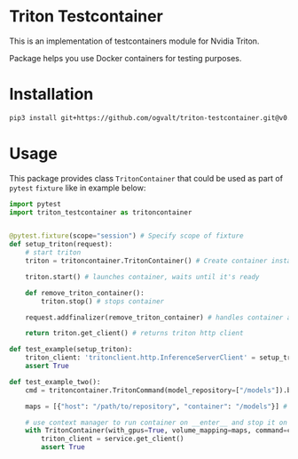 # Triton Testcontainer

This is an implementation of testcontainers module for Nvidia Triton.

Package helps you use Docker containers for testing purposes.

# Installation

```bash
pip3 install git+https://github.com/ogvalt/triton-testcontainer.git@v0.4.0
```

# Usage

This package provides class `TritonContainer` that could be used as part of `pytest` `fixture` like in example below:

```python
import pytest
import triton_testcontainer as tritoncontainer


@pytest.fixture(scope="session") # Specify scope of fixture
def setup_triton(request):
    # start triton
    triton = tritoncontainer.TritonContainer() # Create container instance

    triton.start() # launches container, waits until it's ready

    def remove_triton_container(): 
        triton.stop() # stops container

    request.addfinalizer(remove_triton_container) # handles container at the end of testing session

    return triton.get_client() # returns triton http client 

def test_example(setup_triton):
    triton_client: 'tritonclient.http.InferenceServerClient' = setup_triton
    assert True

def test_example_two():
    cmd = tritoncontainer.TritonCommand(model_repository=["/models"]).build() # command to run tritonserver with

    maps = [{"host": "/path/to/repository", "container": "/models"}] # map repository on host to container

    # use context manager to run container on __enter__ and stop it on __exit__
    with TritonContainer(with_gpus=True, volume_mapping=maps, command=cmd) as service:  
        triton_client = service.get_client()
        assert True
        
```

